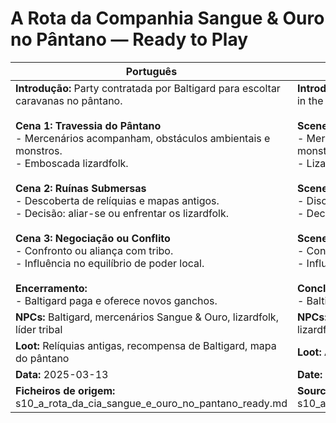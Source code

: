 # A Rota da Companhia Sangue & Ouro no Pântano — Ready to Play

| Português                                                                                                                                                                                                                                                                                                                                                                                                                                                                                                                                                        | English                                                                                                                                                                                                                                                                                                                                                                                                                                                                                                                           |
| ---------------------------------------------------------------------------------------------------------------------------------------------------------------------------------------------------------------------------------------------------------------------------------------------------------------------------------------------------------------------------------------------------------------------------------------------------------------------------------------------------------------------------------------------------------------- | --------------------------------------------------------------------------------------------------------------------------------------------------------------------------------------------------------------------------------------------------------------------------------------------------------------------------------------------------------------------------------------------------------------------------------------------------------------------------------------------------------------------------------- |
| **Introdução:** Party contratada por Baltigard para escoltar caravanas no pântano.<br><br>**Cena 1: Travessia do Pântano**<br>- Mercenários acompanham, obstáculos ambientais e monstros.<br>- Emboscada lizardfolk.<br><br>**Cena 2: Ruínas Submersas**<br>- Descoberta de relíquias e mapas antigos.<br>- Decisão: aliar-se ou enfrentar os lizardfolk.<br><br>**Cena 3: Negociação ou Conflito**<br>- Confronto ou aliança com tribo.<br>- Influência no equilíbrio de poder local.<br><br>**Encerramento:**<br>- Baltigard paga e oferece novos ganchos.<br> | **Introduction:** Party hired by Baltigard to escort caravans in the swamp.<br><br>**Scene 1: Swamp Crossing**<br>- Mercenaries accompany, environmental obstacles and monsters.<br>- Lizardfolk ambush.<br><br>**Scene 2: Sunken Ruins**<br>- Discovery of relics and old maps.<br>- Decision: ally with or fight lizardfolk.<br><br>**Scene 3: Negotiation or Conflict**<br>- Confrontation or alliance with tribe.<br>- Influence on local power balance.<br><br>**Conclusion:**<br>- Baltigard pays and offers new hooks.<br> |
| **NPCs:** Baltigard, mercenários Sangue & Ouro, lizardfolk, líder tribal                                                                                                                                                                                                                                                                                                                                                                                                                                                                                         | **NPCs:** Baltigard, Blood & Gold Company mercenaries, lizardfolk, tribal leader                                                                                                                                                                                                                                                                                                                                                                                                                                                  |
| **Loot:** Relíquias antigas, recompensa de Baltigard, mapa do pântano                                                                                                                                                                                                                                                                                                                                                                                                                                                                                            | **Loot:** Ancient relics, Baltigard’s reward, swamp map                                                                                                                                                                                                                                                                                                                                                                                                                                                                           |
| **Data:** 2025-03-13                                                                                                                                                                                                                                                                                                                                                                                                                                                                                                                                             | **Date:** 2025-03-13                                                                                                                                                                                                                                                                                                                                                                                                                                                                                                              |
| **Ficheiros de origem:** s10_a_rota_da_cia_sangue_e_ouro_no_pantano_ready.md                                                                                                                                                                                                                                                                                                                                                                                                                                                                                     | **Source files:** s10_a_rota_da_cia_sangue_e_ouro_no_pantano_ready.md                                                                                                                                                                                                                                                                                                                                                                                                                                                             |
